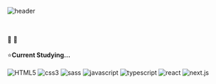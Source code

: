 ![header](https://capsule-render.vercel.app/api?type=rect&color=97DBAE&height=200&section=header&text=Kwangmin's&fontSize=70)
<br>
<br>
<br>
<div>
  👋 👋
<br/>
<br/>
⭐<b>Current Studying...</b>
     <br/><br/>

<div>
      <img alt="HTML5"
          src ="https://img.shields.io/badge/HTML5-E34F26.svg?&style=for-the-badge&logo=HTML5&logoColor=white"/>
     <img alt="css3"
          src ="https://img.shields.io/badge/CSS3-1572B6.svg?&style=for-the-badge&logo=CSS3&logoColor=white"/>
      <img alt="sass"
          src ="https://img.shields.io/badge/Sass-cc6699.svg?&style=for-the-badge&logo=Sass&logoColor=white"/>         
     <img alt="javascript"
          src ="https://img.shields.io/badge/JavaScript-F7DF1E.svg?&style=for-the-badge&logo=JavaScript&logoColor=white"/>
      <img alt="typescript"
          src ="https://img.shields.io/badge/TypeScript-3178C6.svg?&style=for-the-badge&logo=TypeScript&logoColor=white"/>         
     <img alt="react"
          src ="https://img.shields.io/badge/React-61dafb.svg?&style=for-the-badge&logo=React&logoColor=white"/>
     <img alt="next.js"
          src ="https://img.shields.io/badge/Next.js-000000.svg?&style=for-the-badge&logo=Next.js&logoColor=white"/>   
</div>     

</div>





